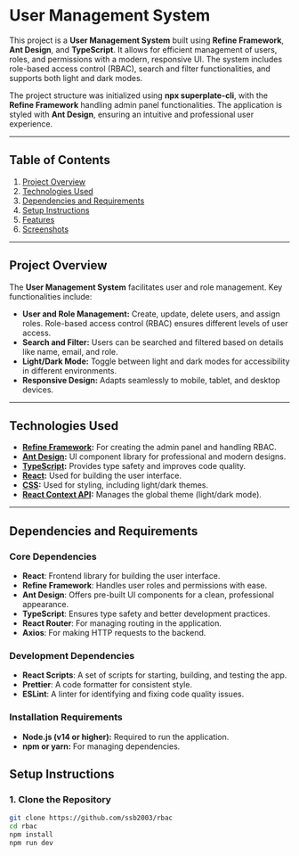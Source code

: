 # User Management System

This project is a **User Management System** built using **Refine Framework**, **Ant Design**, and **TypeScript**. It allows for efficient management of users, roles, and permissions with a modern, responsive UI. The system includes role-based access control (RBAC), search and filter functionalities, and supports both light and dark modes.

The project structure was initialized using **npx superplate-cli**, with the **Refine Framework** handling admin panel functionalities. The application is styled with **Ant Design**, ensuring an intuitive and professional user experience.

---

## Table of Contents

1. [Project Overview](#project-overview)  
2. [Technologies Used](#technologies-used)  
3. [Dependencies and Requirements](#dependencies-and-requirements)  
4. [Setup Instructions](#setup-instructions)  
5. [Features](#features)  
6. [Screenshots](#screenshots)  

---

## Project Overview

The **User Management System** facilitates user and role management. Key functionalities include:

- **User and Role Management:** Create, update, delete users, and assign roles. Role-based access control (RBAC) ensures different levels of user access.  
- **Search and Filter:** Users can be searched and filtered based on details like name, email, and role.  
- **Light/Dark Mode:** Toggle between light and dark modes for accessibility in different environments.  
- **Responsive Design:** Adapts seamlessly to mobile, tablet, and desktop devices.  

---

## Technologies Used

- **[Refine Framework](https://refine.dev/):** For creating the admin panel and handling RBAC.  
- **[Ant Design](https://ant.design/):** UI component library for professional and modern designs.  
- **[TypeScript](https://www.typescriptlang.org/):** Provides type safety and improves code quality.  
- **[React](https://reactjs.org/):** Used for building the user interface.  
- **[CSS](https://developer.mozilla.org/en-US/docs/Web/CSS):** Used for styling, including light/dark themes.  
- **[React Context API](https://reactjs.org/docs/context.html):** Manages the global theme (light/dark mode).  

---

## Dependencies and Requirements

### Core Dependencies

- **React**: Frontend library for building the user interface.  
- **Refine Framework**: Handles user roles and permissions with ease.  
- **Ant Design**: Offers pre-built UI components for a clean, professional appearance.  
- **TypeScript**: Ensures type safety and better development practices.  
- **React Router**: For managing routing in the application.  
- **Axios**: For making HTTP requests to the backend.  

### Development Dependencies

- **React Scripts**: A set of scripts for starting, building, and testing the app.  
- **Prettier**: A code formatter for consistent style.  
- **ESLint**: A linter for identifying and fixing code quality issues.  

### Installation Requirements

- **Node.js (v14 or higher):** Required to run the application.  
- **npm or yarn:** For managing dependencies.  



## Setup Instructions

### 1. Clone the Repository

```bash
git clone https://github.com/ssb2003/rbac
cd rbac
npm install
npm run dev